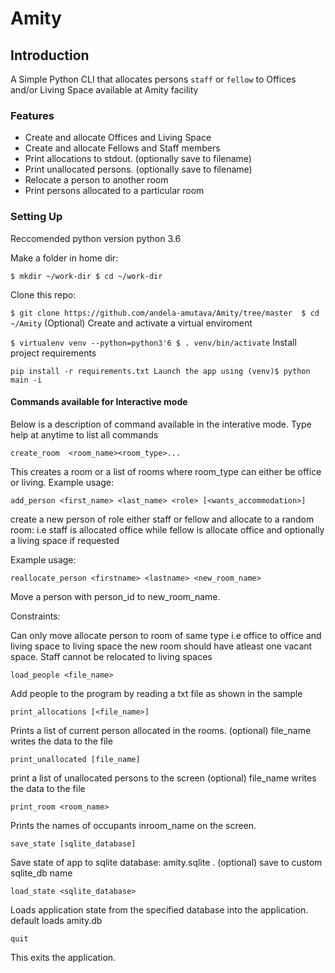 # Amity
## Introduction

A Simple Python CLI that allocates persons `staff` or `fellow` to Offices and/or Living Space available at Amity facility

### Features

* Create and allocate Offices and Living Space
* Create and allocate Fellows and Staff members
* Print allocations to stdout. (optionally save to filename)
* Print unallocated persons. (optionally save to filename)
* Relocate a person to another room
* Print persons allocated to a particular room

### Setting Up

Reccomended python version python 3.6

Make a folder in home dir:

  `$ mkdir ~/work-dir
  $ cd ~/work-dir`

Clone this repo:

  `$ git clone https://github.com/andela-amutava/Amity/tree/master 
   $ cd ~/Amity`
(Optional) Create and activate a virtual enviroment

  `$ virtualenv venv --python=python3'6
   $ . venv/bin/activate`
Install project requirements

`pip install -r requirements.txt
Launch the app using
(venv)$ python main -i`

#### Commands available for Interactive mode

Below is a description of command available in the interative mode. Type help at anytime to list all commands 

`create_room  <room_name><room_type>...`

This creates a room or a list of rooms where room_type can either be office or living. Example usage:


`add_person <first_name> <last_name> <role> [<wants_accommodation>]`

create a new person of role either staff or fellow and allocate to a random room: i.e staff is allocated office while fellow is allocate office and optionally a living space if requested

Example usage:

`reallocate_person <firstname> <lastname> <new_room_name>`

Move a person with person_id to new_room_name.

Constraints:

Can only move allocate person to room of same type i.e office to office and living space to living space
the new room should have atleast one vacant space.
Staff cannot be relocated to living spaces

`load_people <file_name>`

Add people to the program by reading a txt file as shown in the sample


`print_allocations [<file_name>]`

Prints a list of current person allocated in the rooms. (optional) file_name writes the data to the file


`print_unallocated [file_name]`

print a list of unallocated persons to the screen (optional) file_name writes the data to the file


`print_room <room_name>`

Prints the names of occupants inroom_name on the screen.


`save_state [sqlite_database]`

Save state of app to sqlite database: amity.sqlite . (optional) save to custom sqlite_db name

`load_state <sqlite_database>`

Loads application state from the specified database into the application. default loads amity.db


`quit`

This exits the application.

